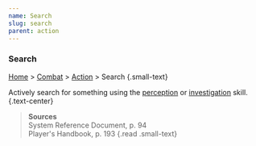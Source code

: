 ```yaml
---
name: Search
slug: search
parent: action
---
```

### Search
[Home](dm-operations-center) > [Combat](combat) > [Action](action) > Search {.small-text}

Actively search for something using the [perception](perception) or [investigation](investigation) skill. {.text-center}

> **Sources** <br/>
> System Reference Document, p. 94 <br/>
> Player's Handbook, p. 193
{.read .small-text}